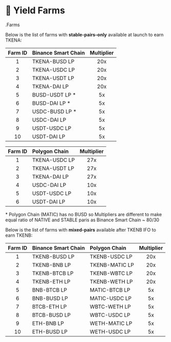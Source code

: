 # 🚜 Yield Farms

.Farms

Below is the list of farms with **stable-pairs-only** available at launch to earn TKENA:

| Farm  ID | Binance Smart Chain | Multiplier |
| :---: | :--- | :---: |
| 1 | TKENA-BUSD LP  | 20x |
| 2 | TKENA-USDC LP | 20x |
| 3 | TKENA-USDT LP | 20x |
| 4 | TKENA-DAI LP | 20x |
| 5 | BUSD-USDT LP \* | 5x |
| 6 | BUSD-DAI LP \* | 5x |
| 7 | USDC-BUSD LP \* | 5x |
| 8 | USDC-DAI LP | 5x |
| 9 | USDT-USDC LP | 5x |
| 10 | USDT-DAI LP | 5x |

| Farm  ID | Polygon Chain          | Multiplier |
| :---: | :--- | :---: |
| 1 | TKENA-USDC LP  | 27x |
| 2 | TKENA-USDT LP | 27x |
| 3 | TKENA-DAI LP | 27x |
| 4 | USDC-DAI LP | 10x |
| 5 | USDT-USDC LP | 10x |
| 6 | USDT-DAI LP | 10x |

\* Polygon Chain \(MATIC\) has no BUSD so Multipliers are different to make equal ratio of NATIVE and STABLE paris as Binance Smart Chain ~ 80/30

Below is the list of farms with **mixed-pairs** available after TKENB IFO to earn TKENB:

| Farm  ID | Binance Smart Chain | Polygon Chain | Multiplier |
| :---: | :--- | :--- | :---: |
| 1 | TKENB-BUSD LP | TKENB-USDC LP | 20x |
| 2 | TKENB-BNB LP | TKENB-MATIC LP | 20x |
| 3 | TKENB-BTCB LP | TKENB-WBTC LP | 20x |
| 4 | TKENB-ETH LP | TKENB-WETH LP | 20x |
| 5 | BNB-BTCB LP | MATIC-BTCB LP | 5x |
| 6 | BNB-BUSD LP  | MATIC-USDC LP  | 5x |
| 7 | BTCB-ETH LP  | WBTC-WETH LP  | 5x |
| 8 | BTCB-BUSD LP | WBTC-USDC LP | 5x |
| 9 | ETH-BNB LP | WETH-MATIC LP | 5x |
| 10 | ETH-BUSD LP | WETH-USDC LP | 5x |

